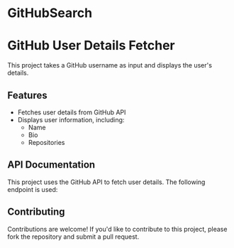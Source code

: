 # GitHubSearch
**GitHub User Details Fetcher**
=====================

This project takes a GitHub username as input and displays the user's details.


## Features

* Fetches user details from GitHub API
* Displays user information, including:
	+ Name
	+ Bio
	+ Repositories

## API Documentation
This project uses the GitHub API to fetch user details. The following endpoint is used:

## Contributing
Contributions are welcome! If you'd like to contribute to this project, please fork the repository and submit a pull request.
